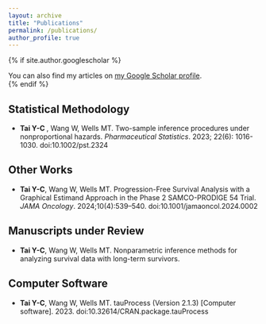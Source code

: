 ```yaml
---
layout: archive
title: "Publications"
permalink: /publications/
author_profile: true
---
```


{% if site.author.googlescholar %}
  <div class="wordwrap">You can also find my articles on <a href="{{site.author.googlescholar}}">my Google Scholar profile</a>.</div>
{% endif %}

## Statistical Methodology
  * <b>Tai Y-C </b>, Wang W, Wells MT. Two-sample inference procedures under nonproportional hazards. *Pharmaceutical Statistics*. 2023; 22(6): 1016-1030. doi:10.1002/pst.2324

## Other Works
  * <b>Tai Y-C</b>, Wang W, Wells MT. Progression-Free Survival Analysis with a Graphical Estimand Approach in the Phase 2 SAMCO-PRODIGE 54 Trial. *JAMA Oncology*. 2024;10(4):539–540. doi:10.1001/jamaoncol.2024.0002 

## Manuscripts under Review
 * <b>Tai Y-C</b>, Wang W, Wells MT. Nonparametric inference methods for analyzing survival data with long-term survivors.

## Computer Software
 * <b>Tai Y-C</b>, Wang W, Wells MT. tauProcess (Version 2.1.3) [Computer software]. 2023. doi:10.32614/CRAN.package.tauProcess

